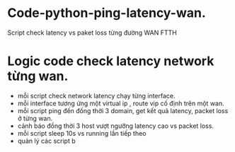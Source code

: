 # Code-python-ping-latency-wan.
Script check latency vs paket loss từng đường WAN FTTH

# Logic code check latency network từng wan.
- mỗi script check network latency chạy từng interface.
- mỗi interface tương ứng một virtual ip , route vip cố định trên một wan.
- mỗi script ping đến đống thời 3 domain, get kết quả latency, packet loss ở từng wan.
- cảnh báo đồng thời 3 host vượt ngưỡng latency cao vs packet loss.
- mỗi script sleep 10s vs running lần tiếp theo
- quản lý các script b

